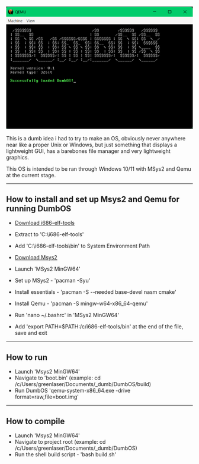 ![DumbOS Logo](image.png)

This is a dumb idea i had to try to make an OS, obviously never anywhere near like a proper Unix or Windows, but just something that displays a lightweight GUI, has a barebones file manager and very lightweight graphics.

This OS is intended to be ran through Windows 10/11 with MSys2 and Qemu at the current stage.

---

## How to install and set up Msys2 and Qemu for running DumbOS

- [Download i686-elf-tools](https://github.com/lordmilko/i686-elf-tools)
- Extract to 'C:\i686-elf-tools'
- Add 'C:\i686-elf-tools\bin' to System Environment Path

- [Download Msys2](https://www.msys2.org/)
- Launch 'MSys2 MinGW64'
- Set up MSys2       - 'pacman -Syu'
- Install essentials - 'pacman -S --needed base-devel nasm cmake'
- Install Qemu       - 'pacman -S mingw-w64-x86_64-qemu'

- Run 'nano ~/.bashrc' in 'MSys2 MinGW64'
- Add 'export PATH=$PATH:/c/i686-elf-tools/bin' at the end of the file, save and exit
	
---

## How to run

- Launch 'Msys2 MinGW64'
- Navigate to 'boot.bin' (example: cd /c/Users/greenlaser/Documents/_dumb/DumbOS/build)
- Run DumbOS 'qemu-system-x86_64.exe -drive format=raw,file=boot.img'

---

## How to compile

- Launch 'Msys2 MinGW64'
- Navigate to project root (example: cd /c/Users/greenlaser/Documents/_dumb/DumbOS)
- Run the shell build script - 'bash build.sh'
